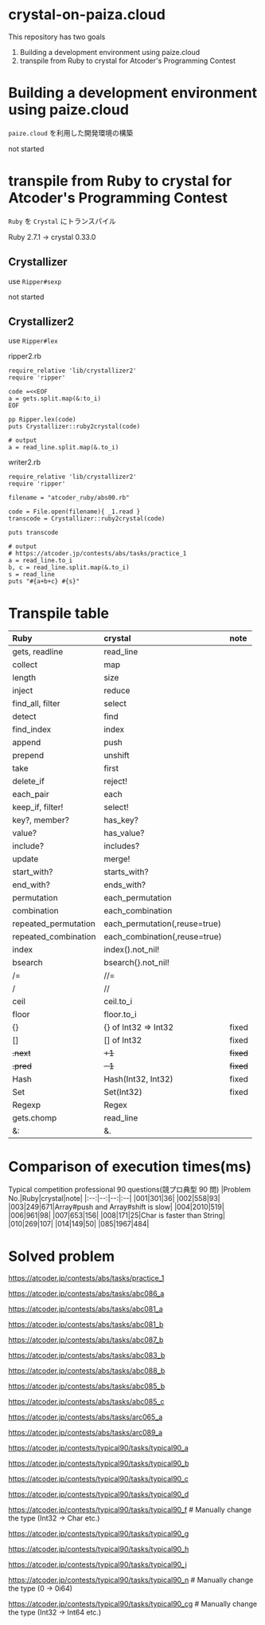 # crystal-on-paiza.cloud
This repository has two goals
1) Building a development environment using paize.cloud
2) transpile from Ruby to crystal for Atcoder's Programming Contest
# Building a development environment using paize.cloud
`paize.cloud` を利用した開発環境の構築

not started
# transpile from Ruby to crystal for Atcoder's Programming Contest
`Ruby` を `Crystal` にトランスパイル

Ruby 2.7.1 -> crystal 0.33.0

## Crystallizer
use `Ripper#sexp`

not started
## Crystallizer2
use `Ripper#lex`

ripper2.rb
```
require_relative 'lib/crystallizer2'
require 'ripper'

code =<<EOF
a = gets.split.map(&:to_i)
EOF

pp Ripper.lex(code)
puts Crystallizer::ruby2crystal(code)

# output
a = read_line.split.map(&.to_i)
```

writer2.rb
```
require_relative 'lib/crystallizer2'
require 'ripper'

filename = "atcoder_ruby/abs00.rb"

code = File.open(filename){ _1.read }
transcode = Crystallizer::ruby2crystal(code)

puts transcode

# output
# https://atcoder.jp/contests/abs/tasks/practice_1
a = read_line.to_i
b, c = read_line.split.map(&.to_i)
s = read_line
puts "#{a+b+c} #{s}"
```
# Transpile table
|Ruby|crystal|note|
|:--|:--|:--|
|gets, readline|read_line||
|collect|map||
|length|size||
|inject|reduce||
|find_all, filter|select||
|detect|find||
|find_index|index||
|append|push||
|prepend|unshift||
|take|first||
|delete_if|reject!||
|each_pair|each||
|keep_if, filter!|select!||
|key?, member?|has_key?||
|value?|has_value?||
|include?|includes?||
|update|merge!||
|start_with?|starts_with?||
|end_with?|ends_with?||
|permutation|each_permutation||
|combination|each_combination||
|repeated_permutation|each_permutation(,reuse=true)||
|repeated_combination|each_combination(,reuse=true)||
|index|index().not_nil!||
|bsearch|bsearch{}.not_nil!||
|/=|//=||
|/|//||
|ceil|ceil.to_i||
|floor|floor.to_i||
|{}|{} of Int32 => Int32|fixed|
|[]|[] of Int32|fixed|
|~~.next~~|~~+1~~|~~fixed~~|
|~~.pred~~|~~-1~~|~~fixed~~|
|Hash|Hash(Int32, Int32)|fixed|
|Set|Set(Int32)|fixed|
|Regexp|Regex||
|gets.chomp|read_line||
|&:|&.||
# Comparison of execution times(ms)
Typical competition professional 90 questions(競プロ典型 90 問)
|Problem No.|Ruby|crystal|note|
|:--:|--:|--:|:--|
|001|301|36|
|002|558|93|
|003|249|671|Array#push and Array#shift is slow|
|004|2010|519|
|006|961|98|
|007|653|156|
|008|171|25|Char is faster than String|
|010|269|107|
|014|149|50|
|085|1967|484|

# Solved problem
https://atcoder.jp/contests/abs/tasks/practice_1

https://atcoder.jp/contests/abs/tasks/abc086_a

https://atcoder.jp/contests/abs/tasks/abc081_a

https://atcoder.jp/contests/abs/tasks/abc081_b

https://atcoder.jp/contests/abs/tasks/abc087_b

https://atcoder.jp/contests/abs/tasks/abc083_b

https://atcoder.jp/contests/abs/tasks/abc088_b

https://atcoder.jp/contests/abs/tasks/abc085_b

https://atcoder.jp/contests/abs/tasks/abc085_c

https://atcoder.jp/contests/abs/tasks/arc065_a

https://atcoder.jp/contests/abs/tasks/arc089_a

https://atcoder.jp/contests/typical90/tasks/typical90_a

https://atcoder.jp/contests/typical90/tasks/typical90_b

https://atcoder.jp/contests/typical90/tasks/typical90_c

https://atcoder.jp/contests/typical90/tasks/typical90_d

https://atcoder.jp/contests/typical90/tasks/typical90_f # Manually change the type (Int32 -> Char etc.)

https://atcoder.jp/contests/typical90/tasks/typical90_g

https://atcoder.jp/contests/typical90/tasks/typical90_h

https://atcoder.jp/contests/typical90/tasks/typical90_j

https://atcoder.jp/contests/typical90/tasks/typical90_n # Manually change the type (0 -> 0i64)

https://atcoder.jp/contests/typical90/tasks/typical90_cg # Manually change the type (Int32 -> Int64 etc.)
